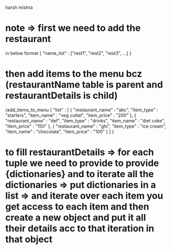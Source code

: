harsh mishra

# note => first we need to add the restaurant 
in below format
{
    "name_list" : ["rest1", "rest2", "rest3", ...]
}

# then add items to the menu bcz (restaurantName table is parent and restaurantDetails is child)
/add_items_to_menu
{
    "list" : [
        {
        "restaurant_name" : "abc",
        "item_type" : "starters",
        "item_name" : "veg cutlet",
        "item_price" : "200"
        },
        {
            "restaurant_name" : "def",
            "item_type" : "drinks",
            "item_name" : "diet coke",
            "item_price" : "150" 
        },
        {
            "restaurant_name" : "ghi",
            "item_type" : "ice cream",
            "item_name" : "chocolate",
            "item_price" : "100"
        }
    ]
}

# to fill restaurantDetails => for each tuple we need to provide to provide {dictionaries} and to iterate all the dictionaries => put dictionaries in a list => and iterate over each item you get access to each item and then create a new object and put it all their details acc to that iteration in that object